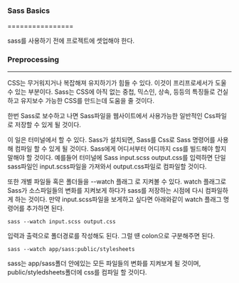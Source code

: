 ### Sass Basics

================

sass를 사용하기 전에 프로젝트에 셋업해야 한다.

### Preprocessing

---

CSS는 무거워지거나 복잡해져 유지하기가 힘들 수 있다.
이것이 프리프로세서가 도울 수 있는 부분이다.
Sass는 CSS에 아직 없는 중첩, 믹스인, 상속, 등등의 특징들로
건실하고 유지보수 가능한 CSS를 만드는데 도움을 줄 것이다.

한번 Sass로 보수하고 나면 Sass파일을 웹사이트에서 사용가능한
일반적인 Css파일로 저장할 수 있게 될 것이다.

이 일은 터미널에서 할 수 있다. Sass가 설치되면,
Sass를 Css로 Sass 명령어를 사용해 컴파일 할 수 있게 될 것이다.
Sass에게 어디서부터 어디까지 css를 빌드해야 할지 말해야 할 것이다.
예를들어 터미널에 Sass input.scss output.css를 입력하면
단일 sass파일인 input.scss파일을 가져와서 output.css파일로 컴파일할 것이다.

또한 개별 파일들 혹은 폴더들을 --watch 플래그 로 지켜볼 수 있다.
watch 플래그로 Sass가 소스파일들의 변화를 지켜보게 하다가 sass를 저장하는 시점에
다시 컴파일하게 하는 것이다.
만약 input.scss파일을 보게하고 싶다면 아래와같이 watch 플래그 명령어를 추가하면 된다.

```
sass --watch input.scss output.css
```

입력과 출력으로 폴더경로를 작성해도 된다. 그럴 떈 colon으로 구분해주면 된다.

```
sass --watch app/sass:public/stylesheets
```

sass는 app/sass폴더 안에있는 모든 파일들의 변화를 지켜보게 될 것이며,
public/styledsheets폴더에 css를 컴파일 할 것이다.
